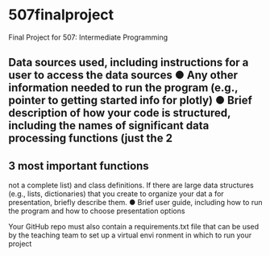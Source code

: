 # 507finalproject
Final Project for 507: Intermediate Programming

Data sources used, including instructions for a user to access the data sources
●
Any other information needed to run the program (e.g., pointer to getting started info for
plotly)
●
Brief description of how your code is
structured, including the names of significant data
processing functions (just the 2
-
3 most important functions
--
not a complete list) and
class definitions. If there are large data structures (e.g., lists, dictionaries) that you create
to organize your dat
a for presentation, briefly describe them.
●
Brief user guide, including how to run the program and how to choose presentation
options

Your GitHub repo must
also
contain a requirements.txt file that can be used by the teaching
team to set up a virtual envi
ronment in which to run your project
